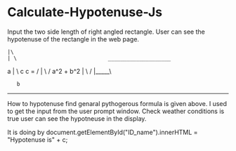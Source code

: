 # Calculate-Hypotenuse-Js
Input the two side length of right angled rectangle. User can see the hypotenuse of the rectangle in the web page.

    |\               
    | \                             ____________________
 a  |  \   c                 c =   /
    |   \                         /   a^2 + b^2 
    |    \                      \/
    |_____\

       b
_____________________________________________________________________________________

How to hypotenuse find genaral pythogerous formula is given above. 
I used to get the input from the user prompt window.
Check weather conditions is true user can see the hypotneuse in the display.

It is doing by document.getElementById("ID_name").innerHTML = "Hypotenuse is" + c; 